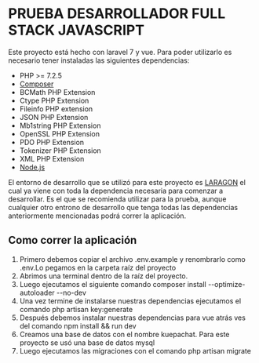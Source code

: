 # PRUEBA DESARROLLADOR FULL STACK JAVASCRIPT

Este proyecto está hecho con laravel 7 y vue. Para poder utilizarlo es necesario tener instaladas las siguientes dependencias: 


- PHP >= 7.2.5
- <a href="https://getcomposer.org/">Composer</a>
- BCMath PHP Extension
- Ctype PHP Extension
- Fileinfo PHP extension
- JSON PHP Extension
- Mb1string PHP Extension
- OpenSSL PHP Extension
- PDO PHP Extension
- Tokenizer PHP Extension
- XML PHP Extension
- <a href="https://nodejs.org/es/">Node.js</a>

El entorno de desarrollo que se utilizó para este proyecto es <a href="https://laragon.org/download/index.html">LARAGON</a> el cual ya viene con toda la dependencia necesaria para comenzar a desarrollar. Es el que se recomienda utilizar para la prueba, aunque cualquier otro entrono de desarrollo que tenga todas las dependencias anteriormente mencionadas podrá correr la aplicación.

## Como correr la aplicación  
1. Primero debemos copiar el archivo .env.example y renombrarlo como .env.Lo pegamos en la carpeta raíz del proyecto
2. Abrimos una terminal dentro de la raíz del proyecto.  
3. Luego ejecutamos el siguiente comando composer install --optimize-autoloader --no-dev
4. Una vez termine de instalarse nuestras dependencias ejecutamos el comando php artisan key:generate
5. Después debemos instalar nuestras dependencias para vue atrás ves del comando npm install && run dev
6. Creamos una base de datos con el nombre kuepachat. Para este proyecto se usó una base de datos mysql
7. Luego ejecutamos las migraciones con el comando php artisan migrate
